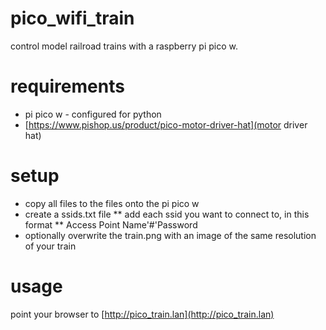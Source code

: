 # pico_wifi_train
control model railroad trains with a raspberry pi pico w.

# requirements
* pi pico w - configured for python
* [https://www.pishop.us/product/pico-motor-driver-hat](motor driver hat)

# setup
* copy all files to the files onto the pi pico w
* create a ssids.txt file
** add each ssid you want to connect to, in this format
** Access Point Name'#'Password
* optionally overwrite the train.png with an image of the same resolution of your train

# usage
point your browser to [http://pico_train.lan](http://pico_train.lan)

